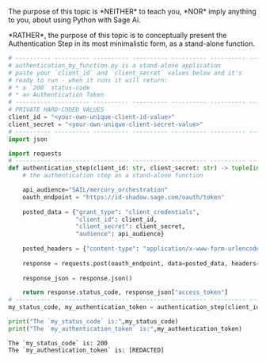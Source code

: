 <MessageCard type='info'>
    <p>The purpose of this topic is *NEITHER* to teach you, *NOR* imply anything to
    you, about using Python with Sage Ai.</p>
    <p>*RATHER*, the purpose of this topic is to conceptually present the
    Authentication Step in its most minimalistic form, as a stand-alone function.</p>
</MessageCard>

```python:authentication_by_function.py
# ---------- ---------- ---------- ---------- ---------- ---------- ---------- ----------
# authentication_by_function.py is a stand-alone application
# paste your `client_id` and `client_secret` values below and it's
# ready to run - when it runs it will return:
# * a `200` status-code
# * an Authentication Token
# ---------- ---------- ---------- ---------- ---------- ---------- ---------- ----------
# PRIVATE HARD-CODED VALUES
client_id = "<your-own-unique-client-id-value>"
client_secret = "<your-own-unique-client-secret-value>"
# ---------- ---------- ---------- ---------- ---------- ---------- ---------- ----------
import json

import requests
# ---------- ---------- ---------- ---------- ---------- ---------- ---------- ----------
def authentication_step(client_id: str, client_secret: str) -> tuple[int, str]:
    # the authentication step as a stand-alone function

    api_audience="SAIL/mercury_orchestration"
    oauth_endpoint = "https://id-shadow.sage.com/oauth/token"
    
    posted_data = {"grant_type": "client_credentials",
                   "client_id": client_id,
                   "client_secret": client_secret,
                   "audience": api_audience}
    
    posted_headers = {"content-type": "application/x-www-form-urlencoded"}
        
    response = requests.post(oauth_endpoint, data=posted_data, headers=posted_headers)
    
    response_json = response.json()

    return response.status_code, response_json["access_token"]
# ---------- ---------- ---------- ---------- ---------- ---------- ---------- ----------
my_status_code, my_authentication_token = authentication_step(client_id, client_secret)

print("The `my_status_code` is:",my_status_code)
print("The `my_authentication_token` is:",my_authentication_token)
```

```json:response
The `my_status_code` is: 200
The `my_authentication_token` is: [REDACTED]
```
